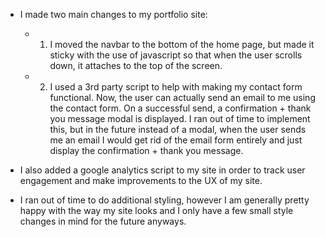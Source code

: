 * I made two main changes to my portfolio site:
  * 1. I moved the navbar to the bottom of the home page, but made it sticky with the use of javascript so that when the user scrolls down, it attaches to the top of the screen. 
  * 2. I used a 3rd party script to help with making my contact form functional. Now, the user can actually send an email to me using the contact form. On a successful send, a confirmation + thank you message modal is displayed. I ran out of time to implement this, but in the future instead of a modal, when the user sends me an email I would get rid of the email form entirely and just display the confirmation + thank you message. 
* I also added a google analytics script to my site in order to track user engagement and make improvements to the UX of my site.

* I ran out of time to do additional styling, however I am generally pretty happy with the way my site looks and I only have a few small style changes in mind for the future anyways.
    